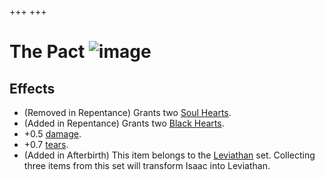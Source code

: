+++
+++

 # The Pact ![image](/image/The_Pact.png) 

Effects
---------


* (Removed in Repentance) Grants two [Soul Hearts](/wiki/Soul_Heart "Soul Heart").
* (Added in Repentance) Grants two [Black Hearts](/wiki/Black_Heart "Black Heart").
* +0.5 [damage](/wiki/Damage "Damage").
* +0.7 [tears](/wiki/Tears "Tears").
* (Added in Afterbirth) This item belongs to the [Leviathan](/wiki/Leviathan "Leviathan") set. Collecting three items from this set will transform Isaac into Leviathan.


